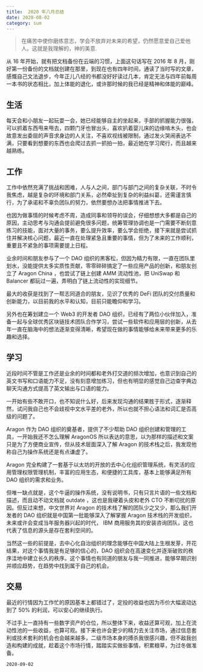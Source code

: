 ```yaml
---
title:  2020 年八月总结
date: 2020-08-02
category: sum
---
```



> 在痛苦中使你磨练意志，学会不放弃对未来的希望，仍然愿意爱自己爱他人。这就是我理解的，神的美意.

从 16 年开始，就有把文档备份在云端的习惯，上面这句话写在 2016 年 8 月，刚好第一份备份的文档就创建在那里，到现在也有四年时间，通读了当时写的文章，感慨自己文法退步，今年正儿八经的书都没好好读过几本，肯定无法与四年前每周一本书的状态相比，加上体能的退化，或许那时候的我已经是精神和体能的巅峰。

## 生活

每天会和小朋友一起玩耍一会，她已经能够自主的坐起来，手部的抓握能力很强，可以抓着东西甩来甩去，四颗门牙也冒出头，喜欢扒着婴儿床的边缘啃木头，也会故意发出委屈的声音求身边的人关注，不喜欢视线被限制，通过发火哭闹表达不满，只要看到想要的东西也会爬过去抓一抓拍一拍，最近她在学习爬行，而且越来越熟练。

## 工作

工作中依然充满了挑战和困难，人与人之间，部门与部门之间的复杂关联，不时令我焦虑，越是复杂的环境和部门关系，必然牵扯到复杂的利益纠葛，还需谨言慎行，为了承诺和不辜负团队的努力，依然要想办法把事情推进下去。

也因为做事情的时候考虑不周，造成同事和领导的误会，仔细想想大多都是自己的原因，主动思考与沟通会提前避免很多问题，统筹管理协调也是一门需要不断刻意练习的技能，面对大量的事务，要么提升效率，要么学会拒绝，接下来就是尝试抓住并解决核心问题，最近一直在处理紧急且重要的事情，但为了未来的工作顺利，重要且不紧急的事项需要提上日程。



业余时间和朋友参与了一个 DAO 组织的黑客松，但因为精力有限，一直在团队里划水，没能提供太多实质性贡献，零零碎碎搞定了一些应用产品的创新，和朋友创立了 Aragon China ，也尝试了链上创建 AMM 流动性池，把 UniSwap 和 Balancer 都玩过一遍，弄明白了链上流动性的实现细节。

最大的收获是找到了一帮志同道合的朋友，见识了优秀的 DeFi 团队的交付质量和创新能力，以目前我的水平和认知，目前只能瞻仰和学习。

另外也在筹划建立一个 Web3 的开发者 DAO 组织，已经有了两位小伙伴加入，准备一起与全球优秀区块链技术团队合作学习，尝试一些软件和应用层的创新，从去年一直在脑海中的想法逐渐变得清晰，希望现在做的事情能够给未来带来更多的乐趣和选择。

## 学习

近段时间不管是工作还是业余的时间都和老外打交道的频次增加，也意识到自己的英文书写和口语能力不足，没有刻意增加练习，但也有明显的感觉自己边查字典边聊天沟通方式提高了英文输出与口语的能力。

一开始有些不敢开口，也不知说什么好，后来发现沟通的结果胜于形式，逐渐释然，试问我自己也不会歧视中文水平差的老外，所以也就不担心语法和词汇是否高级的问题了。

Aragon 作为 DAO 组织的奠基者，提供了不少帮助 DAO 组织创建和管理的工具，一开始我还不怎么理解 AragonOS 所以表达的意思，以为那样的描述和文案只是为了方便商业宣传，但从技术层面深入了解 Aragon 的技术栈之后，我发现他称自己为操作系统还是有点谦虚了。

Aragon 完全构建了一套基于以太坊的开放的去中心化组织管理系统，有灵活的应用管理权限管理机制，丰富的应用生态，和便捷的工具库，基本上能够满足所有 DAO 组织的需求和业务。

但唯一缺点就是，这个牛逼的操作系统，没有说明书，只有只言片语的一些文档和描述，而且动不动文档就 outdate ，这也是我硬着头皮和老外 CTO 不断叨扰的原因。但反过来想，中文世界对 Aragon 的技术栈了解的团队少之又少，那么我们开发者的 DAO 组织就是中国第一批能够深入了解掌握 Aragon 技术栈的开发组织，未来或许会变成当年服务器兴起的时代， IBM 商用服务其的安装咨询团队，这也代表了信息的源头是存在套利空间的。

当然这一些的前提是，去中心化自治组织的理念能够在中国大陆上生根发芽，开花结果，对这个事情我是有足够的信心的，DAO 组织会在高速变化并逐渐破败的秩序洼地中建立长久的秩序。这个事情也有同道的朋友与我一同推进，能够早期识别并顺应趋势，在趋势中找到属于自己的机会。

## 交易

最近的行情因为工作忙的原因基本上都错过了，定投的收益也因为币价大幅波动达到了 50% 的利润，可以安心的继续执行。

不过手上一直持有一些数字资产的仓位，所以整体下来，收益还算可观，加上在流动性池的一些收益，也算可观。接下来也许会更少的精力去关注市场，通过信息套利或技术套利的机会也会越来越多，二级市场本身的搏杀我很感兴趣，但不敌我创造和构建的成就，趁着这个市场行情，踏踏实实做些事情，积累粮草，为过冬做准备。

`2020-09-02`
